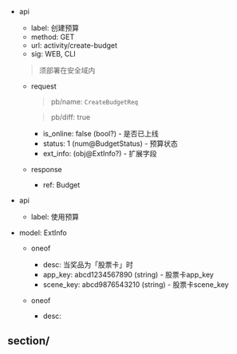 + api
  * label: 创建预算
  * method: GET
  * url: activity/create-budget  
  * sig: WEB, CLI
  
  > 须部署在安全域内

  + request    
    > pb/name: `CreateBudgetReq`

    > pb/diff: true

    > 

    - is_online: false (bool?) - 是否已上线
    - status: 1 (num@BudgetStatus) - 预算状态
    - ext_info: (obj@ExtInfo?) - 扩展字段

  + response
    * ref: Budget

+ api
  * label: 使用预算

+ model: ExtInfo
  + oneof
    * desc: 当奖品为「股票卡」时

    - app_key: abcd1234567890 (string) - 股票卡app_key
    - scene_key: abcd9876543210 (string) - 股票卡scene_key

  + oneof
    * desc: 

## section/